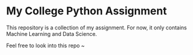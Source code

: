 # My College Python Assignment

This repository is a collection of my assignment. For now, it only contains Machine Learning and Data Science.

Feel free to look into this repo ~